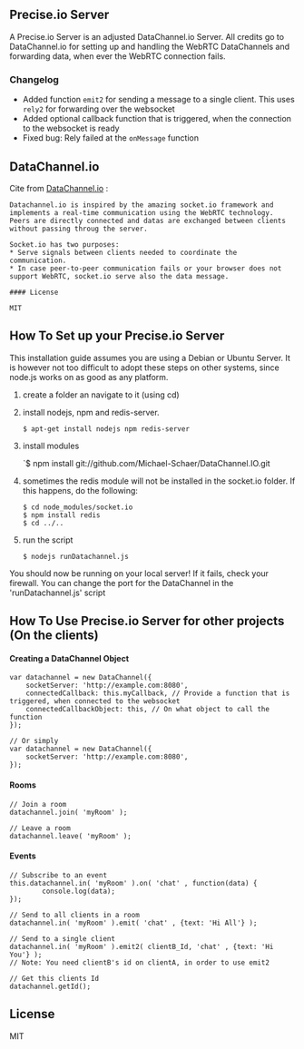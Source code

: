 ## Precise.io Server
A Precise.io Server is an adjusted DataChannel.io Server. All credits go to DataChannel.io for setting up and handling the WebRTC DataChannels and forwarding data, when ever the WebRTC connection fails.

### Changelog
- Added function `emit2` for sending a message to a single client. This uses `rely2` for forwarding over the websocket
- Added optional callback function that is triggered, when the connection to the websocket is ready
- Fixed bug: Rely failed at the `onMessage` function

## DataChannel.io
Cite from [DataChannel.io](https://github.com/marcolanaro/DataChannel.IO) : 

	Datachannel.io is inspired by the amazing socket.io framework and implements a real-time communication using the WebRTC technology.
	Peers are directly connected and datas are exchanged between clients without passing throug the server.

	Socket.io has two purposes:
	* Serve signals between clients needed to coordinate the communication.
	* In case peer-to-peer communication fails or your browser does not support WebRTC, socket.io serve also the data message.

	#### License

	MIT

## How To Set up your Precise.io Server
This installation guide assumes you are using a Debian or Ubuntu Server. It is however not too difficult to adopt these steps on other systems, since node.js works on as good as any platform.

1. create a folder an navigate to it (using cd)

2. install nodejs, npm and redis-server.

	`$ apt-get install nodejs npm redis-server`

3. install modules

	`$ npm install git://github.com/Michael-Schaer/DataChannel.IO.git

4. sometimes the redis module will not be installed in the socket.io folder. If this happens, do the following:	
	
	`$ cd node_modules/socket.io`<br />
	`$ npm install redis`<br />
	`$ cd ../..`

5. run the script
	
	`$ nodejs runDatachannel.js`
	
You should now be running on your local server! If it fails, check your firewall. You can change the port for the DataChannel in the 'runDatachannel.js' script

## How To Use Precise.io Server for other projects (On the clients)

#### Creating a DataChannel Object
	var datachannel = new DataChannel({
		socketServer: 'http://example.com:8080',
		connectedCallback: this.myCallback, // Provide a function that is triggered, when connected to the websocket
		connectedCallbackObject: this, // On what object to call the function
	});
	
	// Or simply
	var datachannel = new DataChannel({
		socketServer: 'http://example.com:8080',
	});

#### Rooms
	// Join a room
	datachannel.join( 'myRoom' );
	
	// Leave a room
	datachannel.leave( 'myRoom' );
	
#### Events
	// Subscribe to an event
	this.datachannel.in( 'myRoom' ).on( 'chat' , function(data) {
	    	console.log(data);
	});
	
	// Send to all clients in a room
	datachannel.in( 'myRoom' ).emit( 'chat' , {text: 'Hi All'} );
	
	// Send to a single client
	datachannel.in( 'myRoom' ).emit2( clientB_Id, 'chat' , {text: 'Hi You'} );
	// Note: You need clientB's id on clientA, in order to use emit2
	
	// Get this clients Id
	datachannel.getId();

## License

MIT
